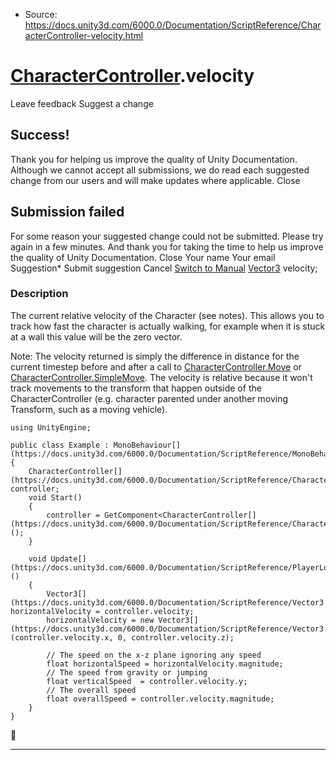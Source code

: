 * Source: https://docs.unity3d.com/6000.0/Documentation/ScriptReference/CharacterController-velocity.html

#  [CharacterController](https://docs.unity3d.com/6000.0/Documentation/ScriptReference/CharacterController.html).velocity
Leave feedback
Suggest a change
## Success!
Thank you for helping us improve the quality of Unity Documentation. Although we cannot accept all submissions, we do read each suggested change from our users and will make updates where applicable.
Close
## Submission failed
For some reason your suggested change could not be submitted. Please <a>try again</a> in a few minutes. And thank you for taking the time to help us improve the quality of Unity Documentation.
Close
Your name Your email Suggestion* Submit suggestion
Cancel
[Switch to Manual](https://docs.unity3d.com/6000.0/Documentation/Manual/class-CharacterController.html "Go to CharacterController Component in the Manual")
[Vector3](https://docs.unity3d.com/6000.0/Documentation/ScriptReference/Vector3.html) velocity; 
### Description
The current relative velocity of the Character (see notes).
This allows you to track how fast the character is actually walking, for example when it is stuck at a wall this value will be the zero vector.  
  
Note: The velocity returned is simply the difference in distance for the current timestep before and after a call to [CharacterController.Move](https://docs.unity3d.com/6000.0/Documentation/ScriptReference/CharacterController.Move.html) or [CharacterController.SimpleMove](https://docs.unity3d.com/6000.0/Documentation/ScriptReference/CharacterController.SimpleMove.html). The velocity is relative because it won't track movements to the transform that happen outside of the CharacterController (e.g. character parented under another moving Transform, such as a moving vehicle).
```
using UnityEngine;  
  
public class Example : MonoBehaviour[](https://docs.unity3d.com/6000.0/Documentation/ScriptReference/MonoBehaviour.html)
{
    CharacterController[](https://docs.unity3d.com/6000.0/Documentation/ScriptReference/CharacterController.html) controller;
    void Start()
    {
        controller = GetComponent<CharacterController[](https://docs.unity3d.com/6000.0/Documentation/ScriptReference/CharacterController.html)>();
    }  
  
    void Update[](https://docs.unity3d.com/6000.0/Documentation/ScriptReference/PlayerLoop.Update.html)()
    {
        Vector3[](https://docs.unity3d.com/6000.0/Documentation/ScriptReference/Vector3.html) horizontalVelocity = controller.velocity;
        horizontalVelocity = new Vector3[](https://docs.unity3d.com/6000.0/Documentation/ScriptReference/Vector3.html)(controller.velocity.x, 0, controller.velocity.z);  
  
        // The speed on the x-z plane ignoring any speed
        float horizontalSpeed = horizontalVelocity.magnitude;
        // The speed from gravity or jumping
        float verticalSpeed  = controller.velocity.y;
        // The overall speed
        float overallSpeed = controller.velocity.magnitude;
    }
}

```

* * *
